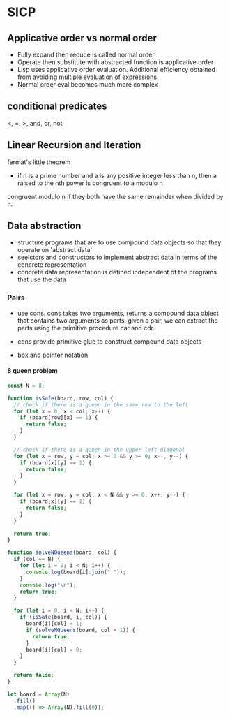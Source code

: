 # SICP

## Applicative order vs normal order

- Fully expand then reduce is called normal order
- Operate then substitute with abstracted function is applicative order
- Lisp uses applicative order evaluation. Additional efficiency obtained from avoiding multiple evaluation of expressions.
- Normal order eval becomes much more complex

## conditional predicates

<, =, >, and, or, not

## Linear Recursion and Iteration

fermat's little theorem

- if n is a prime number and a is any positive integer less than n, then a raised to the nth power is congruent to a modulo n

congruent modulo n if they both have the same remainder when divided by n.

## Data abstraction

- structure programs that are to use compound data objects so that they operate on 'abstract data'
- seelctors and constructors to implement abstract data in terms of the concrete representation
- concrete data representation is defined independent of the programs that use the data

### Pairs

- use cons. cons takes two arguments, returns a compound data object that contains two arguments as parts. given a pair, we can extract the parts using the primitive procedure car and cdr.

- cons provide primitive glue to construct compound data objects
- box and pointer notation

#### 8 queen problem

```js
const N = 8;

function isSafe(board, row, col) {
  // check if there is a queen in the same row to the left
  for (let x = 0; x < col; x++) {
    if (board[row][x] == 1) {
      return false;
    }
  }

  // check if there is a queen in the upper left diagonal
  for (let x = row, y = col; x >= 0 && y >= 0; x--, y--) {
    if (board[x][y] == 1) {
      return false;
    }
  }

  for (let x = row, y = col; x < N && y >= 0; x++, y--) {
    if (board[x][y] == 1) {
      return false;
    }
  }

  return true;
}

function solveNQueens(board, col) {
  if (col == N) {
    for (let i = 0; i < N; i++) {
      console.log(board[i].join(" "));
    }
    console.log("\n");
    return true;
  }

  for (let i = 0; i < N; i++) {
    if (isSafe(board, i, col)) {
      board[i][col] = 1;
      if (solveNQueens(board, col + 1)) {
        return true;
      }
      board[i][col] = 0;
    }
  }

  return false;
}

let board = Array(N)
  .fill()
  .map(() => Array(N).fill(0));
```
